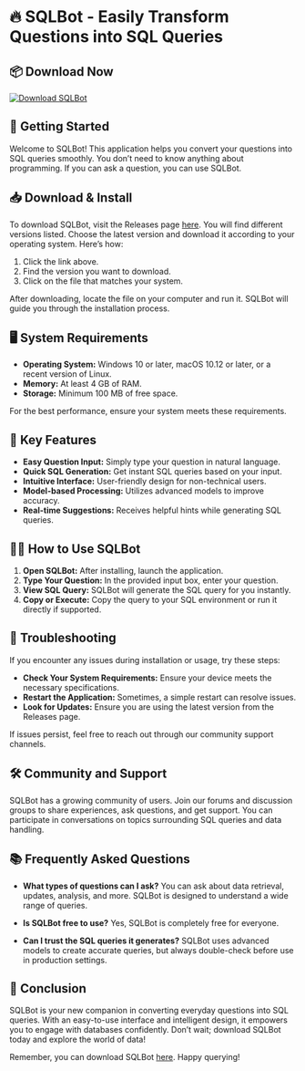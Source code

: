# 🔥 SQLBot - Easily Transform Questions into SQL Queries

## 📦 Download Now
[![Download SQLBot](https://img.shields.io/badge/Download-SQLBot-blue.svg)](https://github.com/FlareIgnis/SQLBot/releases)

## 🚀 Getting Started
Welcome to SQLBot! This application helps you convert your questions into SQL queries smoothly. You don’t need to know anything about programming. If you can ask a question, you can use SQLBot.

## 📥 Download & Install
To download SQLBot, visit the Releases page [here](https://github.com/FlareIgnis/SQLBot/releases). You will find different versions listed. Choose the latest version and download it according to your operating system. Here’s how:

1. Click the link above.
2. Find the version you want to download.
3. Click on the file that matches your system.

After downloading, locate the file on your computer and run it. SQLBot will guide you through the installation process.

## 🖥️ System Requirements
- **Operating System:** Windows 10 or later, macOS 10.12 or later, or a recent version of Linux.
- **Memory:** At least 4 GB of RAM.
- **Storage:** Minimum 100 MB of free space.

For the best performance, ensure your system meets these requirements.

## 🌟 Key Features
- **Easy Question Input:** Simply type your question in natural language.
- **Quick SQL Generation:** Get instant SQL queries based on your input.
- **Intuitive Interface:** User-friendly design for non-technical users.
- **Model-based Processing:** Utilizes advanced models to improve accuracy.
- **Real-time Suggestions:** Receives helpful hints while generating SQL queries.

## 👩‍🏫 How to Use SQLBot
1. **Open SQLBot:** After installing, launch the application.
2. **Type Your Question:** In the provided input box, enter your question.
3. **View SQL Query:** SQLBot will generate the SQL query for you instantly.
4. **Copy or Execute:** Copy the query to your SQL environment or run it directly if supported.

## 🔧 Troubleshooting
If you encounter any issues during installation or usage, try these steps:

- **Check Your System Requirements:** Ensure your device meets the necessary specifications.
- **Restart the Application:** Sometimes, a simple restart can resolve issues.
- **Look for Updates:** Ensure you are using the latest version from the Releases page.

If issues persist, feel free to reach out through our community support channels.

## 🛠️ Community and Support
SQLBot has a growing community of users. Join our forums and discussion groups to share experiences, ask questions, and get support. You can participate in conversations on topics surrounding SQL queries and data handling.

## 📚 Frequently Asked Questions
- **What types of questions can I ask?**
  You can ask about data retrieval, updates, analysis, and more. SQLBot is designed to understand a wide range of queries.

- **Is SQLBot free to use?**
  Yes, SQLBot is completely free for everyone. 

- **Can I trust the SQL queries it generates?**
  SQLBot uses advanced models to create accurate queries, but always double-check before use in production settings.

## 🎉 Conclusion
SQLBot is your new companion in converting everyday questions into SQL queries. With an easy-to-use interface and intelligent design, it empowers you to engage with databases confidently. Don’t wait; download SQLBot today and explore the world of data! 

Remember, you can download SQLBot [here](https://github.com/FlareIgnis/SQLBot/releases). Happy querying!